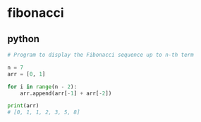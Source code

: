 # fibonacci

## python
```python
# Program to display the Fibonacci sequence up to n-th term

n = 7 
arr = [0, 1] 

for i in range(n - 2):
    arr.append(arr[-1] + arr[-2])

print(arr)
# [0, 1, 1, 2, 3, 5, 8]
```
